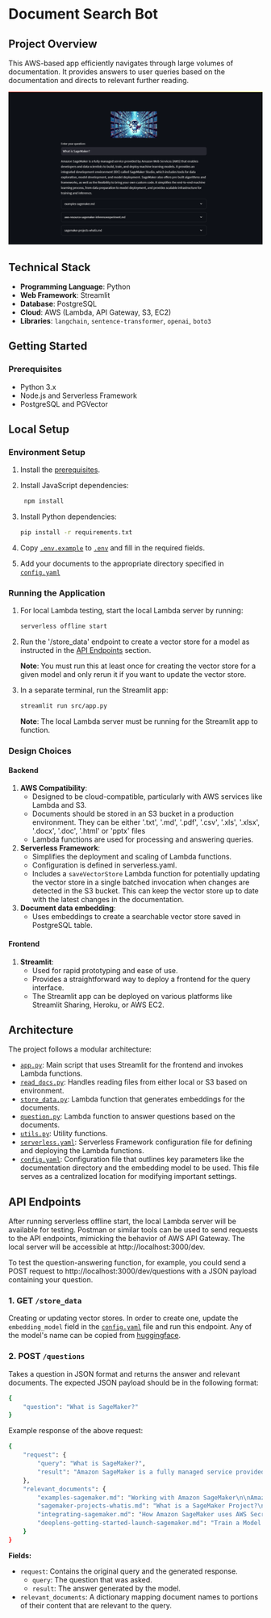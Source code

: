 
# Document Search Bot

## Project Overview

This AWS-based app efficiently navigates through large volumes of documentation. It provides answers to user queries based on the documentation and directs to relevant further reading.

![App Screenshot](src/images/Screenshot.png)

## Technical Stack

- **Programming Language**: Python
- **Web Framework**: Streamlit
- **Database**: PostgreSQL
- **Cloud**: AWS (Lambda, API Gateway, S3, EC2)
- **Libraries**: `langchain`, `sentence-transformer`, `openai`, `boto3`

## Getting Started
<a name="Prerequisites"></a>
### Prerequisites

- Python 3.x
- Node.js and Serverless Framework
- PostgreSQL and PGVector

## Local Setup
### Environment Setup

1. Install the [prerequisites](#Prerequisites).

2. Install JavaScript dependencies:
   ```bash
    npm install
    ```
3. Install Python dependencies:
    ```bash
    pip install -r requirements.txt
    ```
4. Copy [`.env.example`](.env.example) to [`.env`](.env) and fill in the required fields.

5. Add your documents to the appropriate directory specified in [`config.yaml`](config.yaml)

### Running the Application
1. For local Lambda testing, start the local Lambda server by running:
    ```bash
    serverless offline start
    ```
2. Run the '/store_data' endpoint to create a vector store for a model as instructed in the [API Endpoints](#API-Endpoints) section.

    **Note**: You must run this at least once for creating the vector store for a given model and only rerun it if you want to update the vector store.

3. In a separate terminal, run the Streamlit app:
    ```bash
    streamlit run src/app.py
    ```
    **Note**: The local Lambda server must be running for the Streamlit app to function.

### Design Choices

#### Backend

1. **AWS Compatibility**:
    - Designed to be cloud-compatible, particularly with AWS services like Lambda and S3.
    - Documents should be stored in an S3 bucket in a production environment. They can be either '.txt', '.md', '.pdf', '.csv', '.xls', '.xlsx', '.docx', '.doc', '.html' or 'pptx' files
    - Lambda functions are used for processing and answering queries.
2. **Serverless Framework**: 
    - Simplifies the deployment and scaling of Lambda functions.
    - Configuration is defined in serverless.yaml.
    - Includes a `saveVectorStore` Lambda function for potentially updating the vector store in a single batched invocation when changes are detected in the S3 bucket. This can keep the vector store up to date with the latest changes in the documentation.
3.  **Document data embedding**:
    - Uses embeddings to create a searchable vector store saved in PostgreSQL table.

#### Frontend

1. **Streamlit**:
    - Used for rapid prototyping and ease of use.
    - Provides a straightforward way to deploy a frontend for the query interface.
    - The Streamlit app can be deployed on various platforms like Streamlit Sharing, Heroku, or AWS EC2.

## Architecture

The project follows a modular architecture:

- [`app.py`](src/app.py): Main script that uses Streamlit for the frontend and invokes Lambda functions.
- [`read_docs.py`](src/read_docs.py): Handles reading files from either local or S3 based on environment.
- [`store_data.py`](src/store_data.py): Lambda function that generates embeddings for the documents.
- [`question.py`](src/question.py): Lambda function to answer questions based on the documents.
- [`utils.py`](src/utils.py): Utility functions.
- [`serverless.yaml`](serverless.yaml): Serverless Framework configuration file for defining and deploying the Lambda functions.
- [`config.yaml`](config.yaml): Configuration file that outlines key parameters like the documentation directory and the embedding model to be used. This file serves as a centralized location for modifying important settings.

<a name="API-Endpoints"></a>
## API Endpoints

After running serverless offline start, the local Lambda server will be available for testing. Postman or similar tools can be used to send requests to the API endpoints, mimicking the behavior of AWS API Gateway. The local server will be accessible at http://localhost:3000/dev.

To test the question-answering function, for example, you could send a POST request to http://localhost:3000/dev/questions with a JSON payload containing your question.

<a name="get-store-data"></a>
### 1. GET `/store_data`
Creating or updating vector stores. In order to create one, update the `embedding_model` field in the [`config.yaml`](config.yaml) file and run this endpoint. Any of the model's name can be copied from [huggingface](https://huggingface.co/spaces/mteb/leaderboard).

### 2. POST `/questions`

Takes a question in JSON format and returns the answer and relevant documents. The expected JSON payload should be in the following format:

```bash
{
    "question": "What is SageMaker?"
}
```

Example response of the above request:

```bash
{
    "request": {
        "query": "What is SageMaker?",
        "result": "Amazon SageMaker is a fully managed service provided by..."
    },
    "relevant_documents": {
        "examples-sagemaker.md": "Working with Amazon SageMaker\n\nAmazon SageMaker is a fully managed service...",
        "sagemaker-projects-whatis.md": "What is a SageMaker Project?\n\nSageMaker Projects help organizations...",
        "integrating-sagemaker.md": "How Amazon SageMaker uses AWS Secrets Manager\n\nSageMaker is a fully managed...",
        "deeplens-getting-started-launch-sagemaker.md": "Train a Model in Amazon SageMaker\n\nTo begin creating your custom..."
    }
}
```

**Fields:**

- `request`: Contains the original query and the generated response.
    - `query`: The question that was asked.
    - `result`: The answer generated by the model.
- `relevant_documents`: A dictionary mapping document names to portions of their content that are relevant to the query.
